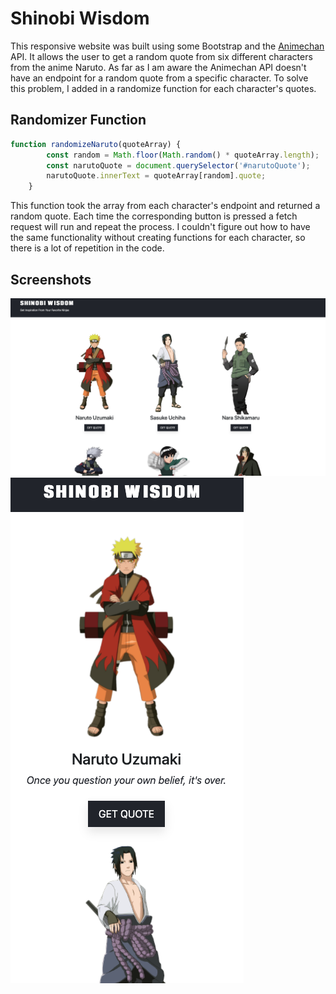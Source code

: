# Shinobi Wisdom

This responsive website was built using some Bootstrap and the [Animechan](https://animechan.vercel.app/) API. It allows the user to get a random quote from six different characters from the anime Naruto. 
As far as I am aware the Animechan API doesn't have an endpoint for a random quote from a specific character. To solve this problem, I added in a randomize function for each character's quotes. 

## Randomizer Function

``` javascript
function randomizeNaruto(quoteArray) {
        const random = Math.floor(Math.random() * quoteArray.length);
        const narutoQuote = document.querySelector('#narutoQuote');
        narutoQuote.innerText = quoteArray[random].quote;
    }
```

This function took the array from each character's endpoint and returned a random quote. Each time the corresponding button is pressed a fetch request will run and repeat the process. I couldn't figure out how to have the same functionality without creating functions for each character, so there is a lot of repetition in the code. 

## Screenshots

![](imgs/narutoScreenshot.png)
![](imgs/mobileScreenshot.png)

